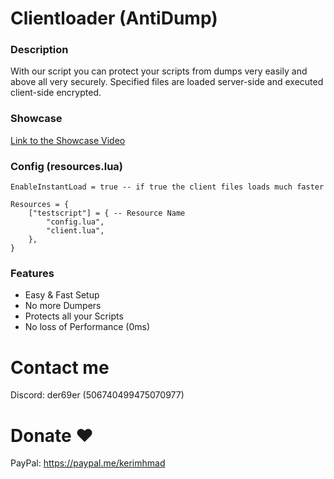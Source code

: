 # Clientloader (AntiDump)

### Description
With our script you can protect your scripts from dumps very easily and above all very securely. Specified files are loaded server-side and executed client-side encrypted. 

### Showcase
[Link to the Showcase Video](https://streamable.com/sf80z9)

### Config (resources.lua)
```
EnableInstantLoad = true -- if true the client files loads much faster

Resources = {
    ["testscript"] = { -- Resource Name
        "config.lua",
        "client.lua",
    },
}
```

### Features
- Easy & Fast Setup 
- No more Dumpers
- Protects all your Scripts
- No loss of Performance (0ms)

# Contact me
Discord: der69er (506740499475070977)

# Donate ❤️
PayPal: https://paypal.me/kerimhmad
